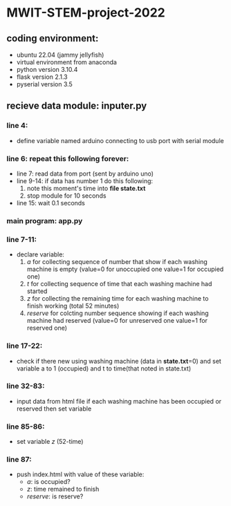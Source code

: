 # MWIT-STEM-project-2022
## coding environment:
- ubuntu 22.04 (jammy jellyfish)
- virtual environment from anaconda
- python version 3.10.4
- flask version 2.1.3
- pyserial version 3.5


## recieve data module: inputer.py

### line 4: 
- define variable named arduino connecting to usb port with serial module
### line 6: repeat this following forever:
- line 7: read data from port (sent by arduino uno)
- line 9-14: if data has number 1 do this following:
  1. note this moment's time into **file state.txt**
  2. stop module for 10 seconds
- line 15: wait 0.1 seconds


### main program: app.py

### line 7-11: 
- declare variable:
  1.  *a* for collecting sequence of number that show if each washing machine is empty (value=0 for unoccupied one value=1 for occupied one)
  2.  *t* for collecting sequence of time that each washing machine had started
  3.  *z* for collecting the remaining time for each washing machine to finish working (total 52 minutes)
  4.  *reserve* for colcting number sequence showing if each washing machine had reserved (value=0 for unreserved one value=1 for reserved one)
### line 17-22:
- check if there new using washing machine (data in **state.txt**=0) and set variable a to 1 (occupied) and t to time(that noted in state.txt)
### line 32-83:
- input data from html file if each washing machine has been occupied or reserved then set variable
### line 85-86:
- set variable *z* (52-time)
### line 87:
- push index.html with value of these variable:
  - *a*: is occupied?
  - *z*: time remained to finish
  - *reserve*: is reserve?

